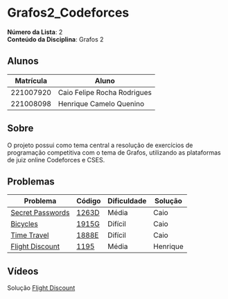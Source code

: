# Grafos2_Codeforces

**Número da Lista**: 2<br>
**Conteúdo da Disciplina**: Grafos 2<br>

## Alunos
|Matrícula | Aluno |
| -- | -- |
| 221007920 | Caio Felipe Rocha Rodrigues | 
| 221008098 | Henrique Camelo Quenino |

## Sobre 
O projeto possui como tema central a resolução de exercícios de programação competitiva com o tema de Grafos, utilizando as plataformas de juiz online Codeforces e CSES.

## Problemas

| Problema | Código | Dificuldade | Solução |
| -------- | ------ | ----------- | ------- |
| [Secret Passwords](./1263D_Secret-Passwords) | [1263D](https://codeforces.com/contest/1263/problem/D) | Média | Caio |
| [Bicycles](./1915G_Bicycles) | [1915G](https://codeforces.com/contest/1915/problem/G) | Difícil | Caio |
| [Time Travel](./1888E_Time-Travel) | [1888E](https://codeforces.com/contest/1888/problem/E) | Difícil | Caio |
| [Flight Discount](./CSES_Flight_discount/) | [1195](https://cses.fi/problemset/task/1195/) | Média | Henrique |

## Vídeos
Solução [Flight Discount](https://youtu.be/N82trhByt3g)

